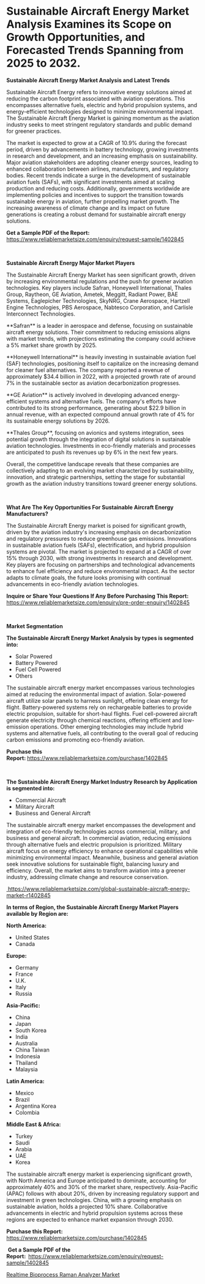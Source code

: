 <p><h1>Sustainable Aircraft Energy Market Analysis Examines its Scope on Growth Opportunities, and Forecasted Trends Spanning from 2025 to 2032.</h1></p><p><strong>Sustainable Aircraft Energy Market Analysis and Latest Trends</strong></p>
<p><p>Sustainable Aircraft Energy refers to innovative energy solutions aimed at reducing the carbon footprint associated with aviation operations. This encompasses alternative fuels, electric and hybrid propulsion systems, and energy-efficient technologies designed to minimize environmental impact. The Sustainable Aircraft Energy Market is gaining momentum as the aviation industry seeks to meet stringent regulatory standards and public demand for greener practices.</p><p>The market is expected to grow at a CAGR of 10.9% during the forecast period, driven by advancements in battery technology, growing investments in research and development, and an increasing emphasis on sustainability. Major aviation stakeholders are adopting cleaner energy sources, leading to enhanced collaboration between airlines, manufacturers, and regulatory bodies. Recent trends indicate a surge in the development of sustainable aviation fuels (SAFs), with significant investments aimed at scaling production and reducing costs. Additionally, governments worldwide are implementing policies and incentives to support the transition towards sustainable energy in aviation, further propelling market growth. The increasing awareness of climate change and its impact on future generations is creating a robust demand for sustainable aircraft energy solutions.</p></p>
<p><strong>Get a Sample PDF of the Report:&nbsp;</strong> <a href="https://www.reliablemarketsize.com/enquiry/request-sample/1402845?utm_campaign=1897&utm_medium=2&utm_source=Github&utm_content=ia&utm_term=12012025&utm_id=sustainable-aircraft-energy">https://www.reliablemarketsize.com/enquiry/request-sample/1402845</a></p>
<p>&nbsp;</p>
<p><strong>Sustainable Aircraft Energy Major Market Players</strong></p>
<p><p>The Sustainable Aircraft Energy Market has seen significant growth, driven by increasing environmental regulations and the push for greener aviation technologies. Key players include Safran, Honeywell International, Thales Group, Raytheon, GE Aviation, Ametek, Meggitt, Radiant Power, BAE Systems, Eaglepicher Technologies, SkyNRG, Crane Aerospace, Hartzell Engine Technologies, PBS Aerospace, Nabtesco Corporation, and Carlisle Interconnect Technologies.</p><p>**Safran** is a leader in aerospace and defense, focusing on sustainable aircraft energy solutions. Their commitment to reducing emissions aligns with market trends, with projections estimating the company could achieve a 5% market share growth by 2025. </p><p>**Honeywell International** is heavily investing in sustainable aviation fuel (SAF) technologies, positioning itself to capitalize on the increasing demand for cleaner fuel alternatives. The company reported a revenue of approximately $34.4 billion in 2022, with a projected growth rate of around 7% in the sustainable sector as aviation decarbonization progresses.</p><p>**GE Aviation** is actively involved in developing advanced energy-efficient systems and alternative fuels. The company's efforts have contributed to its strong performance, generating about $22.9 billion in annual revenue, with an expected compound annual growth rate of 4% for its sustainable energy solutions by 2026.</p><p>**Thales Group**, focusing on avionics and systems integration, sees potential growth through the integration of digital solutions in sustainable aviation technologies. Investments in eco-friendly materials and processes are anticipated to push its revenues up by 6% in the next few years.</p><p>Overall, the competitive landscape reveals that these companies are collectively adapting to an evolving market characterized by sustainability, innovation, and strategic partnerships, setting the stage for substantial growth as the aviation industry transitions toward greener energy solutions.</p></p>
<p>&nbsp;</p>
<p><strong>What Are The Key Opportunities For Sustainable Aircraft Energy Manufacturers?</strong></p>
<p><p>The Sustainable Aircraft Energy market is poised for significant growth, driven by the aviation industry's increasing emphasis on decarbonization and regulatory pressures to reduce greenhouse gas emissions. Innovations in sustainable aviation fuels (SAFs), electrification, and hybrid propulsion systems are pivotal. The market is projected to expand at a CAGR of over 15% through 2030, with strong investments in research and development. Key players are focusing on partnerships and technological advancements to enhance fuel efficiency and reduce environmental impact. As the sector adapts to climate goals, the future looks promising with continual advancements in eco-friendly aviation technologies.</p></p>
<p><strong>Inquire or Share Your Questions If Any Before Purchasing This Report:</strong> <a href="https://www.reliablemarketsize.com/enquiry/pre-order-enquiry/1402845?utm_campaign=1897&utm_medium=2&utm_source=Github&utm_content=ia&utm_term=12012025&utm_id=sustainable-aircraft-energy">https://www.reliablemarketsize.com/enquiry/pre-order-enquiry/1402845</a></p>
<p>&nbsp;</p>
<p><strong>Market Segmentation</strong></p>
<p><strong>The Sustainable Aircraft Energy Market Analysis by types is segmented into:</strong></p>
<p><ul><li>Solar Powered</li><li>Battery Powered</li><li>Fuel Cell Powered</li><li>Others</li></ul></p>
<p><p>The sustainable aircraft energy market encompasses various technologies aimed at reducing the environmental impact of aviation. Solar-powered aircraft utilize solar panels to harness sunlight, offering clean energy for flight. Battery-powered systems rely on rechargeable batteries to provide electric propulsion, suitable for short-haul flights. Fuel cell-powered aircraft generate electricity through chemical reactions, offering efficient and low-emission operations. Other emerging technologies may include hybrid systems and alternative fuels, all contributing to the overall goal of reducing carbon emissions and promoting eco-friendly aviation.</p></p>
<p><strong>Purchase this Report:&nbsp;</strong><a href="https://www.reliablemarketsize.com/purchase/1402845?utm_campaign=1897&utm_medium=2&utm_source=Github&utm_content=ia&utm_term=12012025&utm_id=sustainable-aircraft-energy">https://www.reliablemarketsize.com/purchase/1402845</a></p>
<p>&nbsp;</p>
<p><strong>The Sustainable Aircraft Energy Market Industry Research by Application is segmented into:</strong></p>
<p><ul><li>Commercial Aircraft</li><li>Military Aircraft</li><li>Business and General Aircraft</li></ul></p>
<p><p>The sustainable aircraft energy market encompasses the development and integration of eco-friendly technologies across commercial, military, and business and general aircraft. In commercial aviation, reducing emissions through alternative fuels and electric propulsion is prioritized. Military aircraft focus on energy efficiency to enhance operational capabilities while minimizing environmental impact. Meanwhile, business and general aviation seek innovative solutions for sustainable flight, balancing luxury and efficiency. Overall, the market aims to transform aviation into a greener industry, addressing climate change and resource conservation.</p></p>
<p><a href="https://www.reliablemarketsize.com/global-sustainable-aircraft-energy-market-r1402845?utm_campaign=1897&utm_medium=2&utm_source=Github&utm_content=ia&utm_term=12012025&utm_id=sustainable-aircraft-energy">&nbsp;https://www.reliablemarketsize.com/global-sustainable-aircraft-energy-market-r1402845</a></p>
<p><strong>In terms of Region, the Sustainable Aircraft Energy Market Players available by Region are:</strong></p>
<p>
    <p> <strong> North America: </strong>
        <ul>
            <li>United States</li>
            <li>Canada</li>
        </ul>
        </p> 
    <p> <strong> Europe: </strong>
        <ul>
            <li>Germany</li>
            <li>France</li>
            <li>U.K.</li>
            <li>Italy</li>
            <li>Russia</li>
        </ul>
        </p> 
    <p> <strong> Asia-Pacific: </strong>
        <ul>
            <li>China</li>
            <li>Japan</li>
            <li>South Korea</li>
            <li>India</li>
            <li>Australia</li>
            <li>China Taiwan</li>
            <li>Indonesia</li>
            <li>Thailand</li>
            <li>Malaysia</li>
        </ul>
        </p> 
    <p> <strong> Latin America: </strong>
        <ul>
            <li>Mexico</li>
            <li>Brazil</li>
            <li>Argentina Korea</li>
            <li>Colombia</li>
        </ul>
        </p> 
    <p> <strong> Middle East & Africa: </strong>
        <ul>
            <li>Turkey</li>
            <li>Saudi</li>
            <li>Arabia</li>
            <li>UAE</li>
            <li>Korea</li>
        </ul>
    </p>
    </p>
<p><p>The sustainable aircraft energy market is experiencing significant growth, with North America and Europe anticipated to dominate, accounting for approximately 40% and 30% of the market share, respectively. Asia-Pacific (APAC) follows with about 20%, driven by increasing regulatory support and investment in green technologies. China, with a growing emphasis on sustainable aviation, holds a projected 10% share. Collaborative advancements in electric and hybrid propulsion systems across these regions are expected to enhance market expansion through 2030.</p></p>
<p><strong>Purchase this Report: </strong><a href="https://www.reliablemarketsize.com/purchase/1402845?utm_campaign=1897&utm_medium=2&utm_source=Github&utm_content=ia&utm_term=12012025&utm_id=sustainable-aircraft-energy">https://www.reliablemarketsize.com/purchase/1402845</a></p>
<p>&nbsp;<strong>Get a Sample PDF of the Report:&nbsp;&nbsp;</strong><a href="https://www.reliablemarketsize.com/enquiry/request-sample/1402845?utm_campaign=1897&utm_medium=2&utm_source=Github&utm_content=ia&utm_term=12012025&utm_id=sustainable-aircraft-energy">https://www.reliablemarketsize.com/enquiry/request-sample/1402845</a></p>
<p><strong></strong></p>
<p><p><a href="https://github.com/ChiragRP21/Market-Research-Report-List-7/blob/main/realtime-bioprocess-raman-analyzer-market.md?utm_campaign=1897&utm_medium=2&utm_source=Github&utm_content=ia&utm_term=12012025&utm_id=sustainable-aircraft-energy">Realtime Bioprocess Raman Analyzer Market</a></p></p>